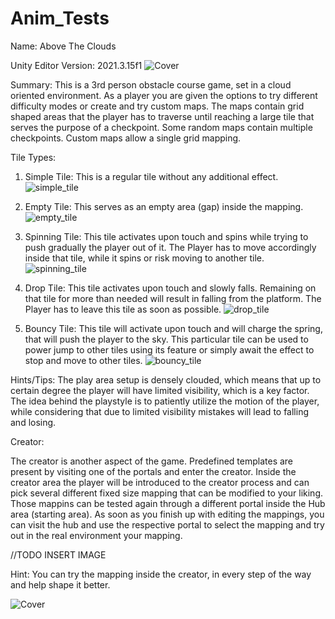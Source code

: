 # Anim_Tests

Name: Above The Clouds

Unity Editor Version: 2021.3.15f1
![Cover](https://github.com/matamike/AboveTheClouds/assets/55056883/90a467e0-2d5c-4a75-b329-c2c849a5c9fd)

Summary: This is a 3rd person obstacle course game, set in a cloud oriented environment.
As a player you are given the options to try different difficulty modes or create and try custom maps.
The maps contain grid shaped areas that the player has to traverse until reaching a large tile that serves the purpose of a checkpoint.
Some random maps contain multiple checkpoints. Custom maps allow a single grid mapping.




Tile Types: 

1) Simple Tile: This is a regular tile without any additional effect.
   ![simple_tile](https://github.com/matamike/AboveTheClouds/assets/55056883/ade1a266-9998-4543-b059-b209e42c1cc2)

2) Empty Tile: This serves as an empty area (gap) inside the mapping.
   ![empty_tile](https://github.com/matamike/AboveTheClouds/assets/55056883/137a8609-f74c-40d7-ad24-889af46e95a4)

3) Spinning Tile: This tile activates upon touch and spins while trying to push gradually the player out of it.
   The Player has to move accordingly inside that tile, while it spins or risk moving to another tile.
   ![spinning_tile](https://github.com/matamike/AboveTheClouds/assets/55056883/a8786a31-6881-454f-acde-d0087fe160c1)

4) Drop Tile: This tile activates upon touch and slowly falls. Remaining on that tile for more than needed will result in falling from the platform.
   The Player has to leave this tile as soon as possible.
   ![drop_tile](https://github.com/matamike/AboveTheClouds/assets/55056883/80a12064-8a9d-4bcd-9464-92e6f44b0e44)

5) Bouncy Tile: This tile will activate upon touch and will charge the spring, that will push the player to the sky.
   This particular tile can be used to power jump to other tiles using its feature or simply await the effect to stop and move to other tiles.
   ![bouncy_tile](https://github.com/matamike/AboveTheClouds/assets/55056883/313e1483-e5ce-41b8-9db0-48b25e42cb75)


   
Hints/Tips: The play area setup is densely clouded, which means that up to certain degree the player will have limited visibility, which is a key factor.
            The idea behind the playstyle is to patiently utilize the motion of the player, while considering that due to limited visibility mistakes will
            lead to falling and losing.




Creator:

The creator is another aspect of the game. Predefined templates are present by visiting one of the portals and enter the creator.
Inside the creator area the player will be introduced to the creator process and can pick several different fixed size mapping that can be modified to your liking.
Those mappins can be tested again through a different portal inside the Hub area (starting area). As soon as you finish up with editing the mappings, you can visit the hub
and use the respective portal to select the mapping and try out in the real environment your mapping.

//TODO INSERT IMAGE

Hint: You can try the mapping inside the creator, in every step of the way and help shape it better.


![Cover](https://github.com/matamike/AboveTheClouds/assets/55056883/90a467e0-2d5c-4a75-b329-c2c849a5c9fd)
